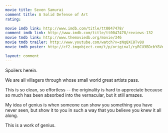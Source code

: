 ```yaml
---
movie title: Seven Samurai
comment title: A Solid Defense of Art
rating: 

movie imdb link: http://www.imdb.com/title/tt0047478/
comment imdb link: http://www.imdb.com/title/tt0047478/reviews-132
movie tmdb link: http://www.themoviedb.org/movie/346
movie tmdb trailer: http://www.youtube.com/watch?v=zNqQXC8Tv8U
movie tmdb poster: http://cf2.imgobject.com/t/p/original/ryRCU3BDcbY8VnP8Qss0cN6815V.jpg

layout: comment
---
```


Spoilers herein.

We are all villagers through whose small world great artists pass.

This is so clean, so effortless -- the originality is hard to appreciate because so much has been absorbed into the vernacular, but it still amazes.

My idea of genius is when someone can show you something you have never seen, but show it to you in such a way that you believe you knew it all along.

This is a work of genius.